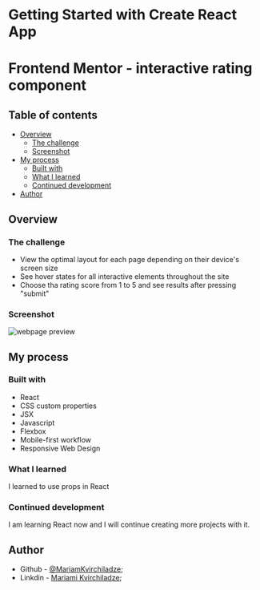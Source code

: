 # Getting Started with Create React App

# Frontend Mentor - interactive rating component

## Table of contents

- [Overview](#overview)
  - [The challenge](#the-challenge)
  - [Screenshot](#screenshot)
- [My process](#my-process)
  - [Built with](#built-with)
  - [What I learned](#what-i-learned)
  - [Continued development](#continued-development)
- [Author](#author)

## Overview

### The challenge

- View the optimal layout for each page depending on their device's screen size
- See hover states for all interactive elements throughout the site
- Choose tha rating score from 1 to 5 and see results after pressing "submit"

### Screenshot

![webpage preview](../rating-app/src/assets/Mobile.jpg)

## My process

### Built with

- React
- CSS custom properties
- JSX
- Javascript
- Flexbox
- Mobile-first workflow
- Responsive Web Design

### What I learned

I learned to use props in React

### Continued development

I am learning React now and I will continue creating more projects with it.

## Author

- Github - [@MariamKvirchiladze](https://github.com/MariamKvirchiladze);
- Linkdin - [Mariami Kvirchiladze](https://www.linkedin.com/in/mariami-kvirchiladze-673738252/);

